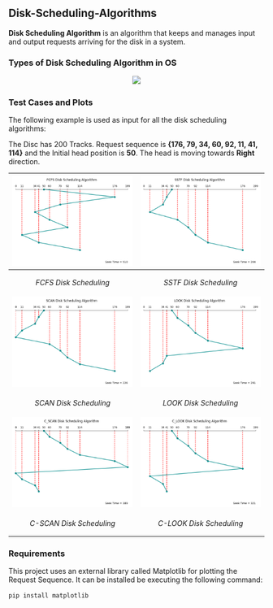 ## Disk-Scheduling-Algorithms

**Disk Scheduling Algorithm** is an algorithm that keeps and manages input and output requests arriving for the disk in a system.

### Types of Disk Scheduling Algorithm in OS

<p align = center>
    <img src="https://user-images.githubusercontent.com/112488677/211381946-28f932bc-0e1f-4f3f-b5c2-a2a0ba35f561.jpg">
</p>

### Test Cases and Plots
The following example is used as input for all the disk scheduling algorithms:

The Disc has 200 Tracks. Request sequence is **{176, 79, 34, 60, 92, 11, 41, 114}** and the Initial head position is **50**.
The head is moving towards **Right** direction.

| ![FCFS](./plots/FCFS.png)                      | ![SSTF](./plots/SSTF.png)                      |
|------------------------------------------------|------------------------------------------------|
| <p align = center>*FCFS Disk Scheduling*</p>   | <p align = center>*SSTF Disk Scheduling*</p>   |
| ![SCAN](./plots/SCAN.png)                      | ![LOOK](./plots/LOOK.png)                      |
| <p align = center>*SCAN Disk Scheduling*</p>   | <p align = center>*LOOK Disk Scheduling*</p>   |
| ![C-SCAN](./plots/C-SCAN.png)                  | ![C-LOOK](./plots/C-LOOK.png)                  |
| <p align = center>*C-SCAN Disk Scheduling*</p> | <p align = center>*C-LOOK Disk Scheduling*</p> |


### Requirements
This project uses an external library called Matplotlib for plotting the Request Sequence. It can be installed be executing the following command:

```shell
pip install matplotlib
```